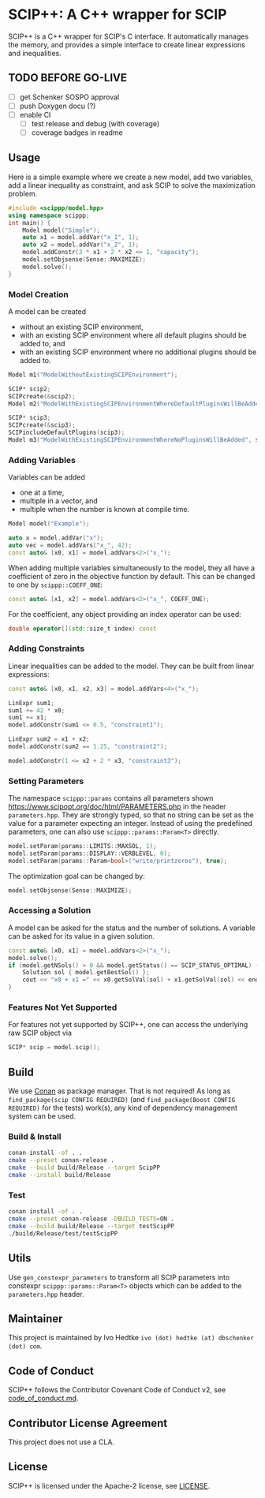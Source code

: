 # SCIP++: A C++ wrapper for SCIP

SCIP++ is a C++ wrapper for SCIP's C interface.
It automatically manages the memory, and provides a simple interface to create linear expressions and inequalities.

## TODO BEFORE GO-LIVE

- [ ] get Schenker SOSPO approval
- [ ] push Doxygen docu (?)
- [ ] enable CI
  - [ ] test release and debug (with coverage)
  - [ ] coverage badges in readme

## Usage

Here is a simple example where we create a new model, add two variables, add a linear inequality as constraint, and ask
SCIP to solve the maximization problem.

```cpp
#include <scippp/model.hpp>
using namespace scippp;
int main() {
    Model model("Simple");
    auto x1 = model.addVar("x_1", 1);
    auto x2 = model.addVar("x_2", 1);
    model.addConstr(3 * x1 + 2 * x2 <= 1, "capacity");
    model.setObjsense(Sense::MAXIMIZE);
    model.solve();
}
```

### Model Creation

A model can be created

* without an existing SCIP environment,
* with an existing SCIP environment where all default plugins should be added to, and
* with an existing SCIP environment where no additional plugins should be added to.

```cpp
Model m1("ModelWithoutExistingSCIPEnvironment");

SCIP* scip2;
SCIPcreate(&scip2);
Model m2("ModelWithExistingSCIPEnvironmentWhereDefaultPluginsWillBeAdded", scip2);

SCIP* scip3;
SCIPcreate(&scip3);
SCIPincludeDefaultPlugins(scip3);
Model m3("ModelWithExistingSCIPEnvironmentWhereNoPluginsWillBeAdded", scip3, false);
```

### Adding Variables

Variables can be added

* one at a time,
* multiple in a vector, and
* multiple when the number is known at compile time.

```cpp
Model model("Example");

auto x = model.addVar("x");
auto vec = model.addVars("x_", 42);
const auto& [x0, x1] = model.addVars<2>("x_");
```

When adding multiple variables simultaneously to the model, they all have a coefficient of zero in the objective
function by default.
This can be changed to one by `scippp::COEFF_ONE`:
```cpp
const auto& [x1, x2] = model.addVars<2>("x_", COEFF_ONE);
```

For the coefficient, any object providing an index operator can be used:
```cpp
double operator[](std::size_t index) const
```

### Adding Constraints

Linear inequalities can be added to the model. They can be built from linear expressions:

```cpp
const auto& [x0, x1, x2, x3] = model.addVars<4>("x_");

LinExpr sum1;
sum1 += 42 * x0;
sum1 += x1;
model.addConstr(sum1 <= 0.5, "constraint1");

LinExpr sum2 = x1 + x2;
model.addConstr(sum2 == 1.25, "constraint2");

model.addConstr(1 <= x2 + 2 * x3, "constraint3");
```

### Setting Parameters

The namespace `scippp::params` contains all parameters shown https://www.scipopt.org/doc/html/PARAMETERS.php in the
header `parameters.hpp`. They are strongly typed, so that no string can be set as the value for a parameter expecting an
integer. Instead of using the predefined parameters, one can also use `scippp::params::Param<T>` directly.

```cpp
model.setParam(params::LIMITS::MAXSOL, 1);
model.setParam(params::DISPLAY::VERBLEVEL, 0);
model.setParam(params::Param<bool>("write/printzeros"), true);
```

The optimization goal can be changed by:
```cpp
model.setObjsense(Sense::MAXIMIZE);
```

### Accessing a Solution

A model can be asked for the status and the number of solutions.
A variable can be asked for its value in a given solution.

```cpp
const auto& [x0, x1] = model.addVars<2>("x_");
model.solve();
if (model.getNSols() > 0 && model.getStatus() == SCIP_STATUS_OPTIMAL) {
    Solution sol { model.getBestSol() };
    cout << "x0 + x1 =" << x0.getSolVal(sol) + x1.getSolVal(sol) << endl;
}
```

### Features Not Yet Supported

For features not yet supported by SCIP++, one can access the underlying raw SCIP object via

```cpp
SCIP* scip = model.scip();
```

## Build

We use [Conan](https://conan.io/center/) as package manager.
That is not required! As long as `find_package(scip CONFIG REQUIRED)` (and `find_package(Boost CONFIG REQUIRED)` for
the tests) work(s), any kind of dependency management system can be used.

### Build & Install

```bash
conan install -of . .
cmake --preset conan-release .
cmake --build build/Release --target ScipPP
cmake --install build/Release
```

### Test

```bash
conan install -of . .
cmake --preset conan-release -DBUILD_TESTS=ON .
cmake --build build/Release --target testScipPP
./build/Release/test/testScipPP
```

## Utils

Use `gen_constexpr_parameters` to transform all SCIP parameters into constexpr `scippp::params::Param<T>` objects which
can be added to the `parameters.hpp` header.

## Maintainer

This project is maintained by Ivo Hedtke `ivo (dot) hedtke (at) dbschenker (dot) com`.

## Code of Conduct

SCIP++ follows the Contributor Covenant Code of Conduct v2, see [code_of_conduct.md](code_of_conduct.md).

## Contributor License Agreement

This project does not use a CLA.

## License

SCIP++ is licensed under the Apache-2 license, see [LICENSE](LICENSE).

